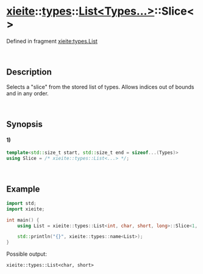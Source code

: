 # [xieite](../../../../../xieite.md)\:\:[types](../../../../../types.md)\:\:[List<Types...>](../../../list.md)\:\:Slice\<\>
Defined in fragment [xieite:types.List](../../../../../../src/types/list.cpp)

&nbsp;

## Description
Selects a "slice" from the stored list of types. Allows indices out of bounds and in any order.

&nbsp;

## Synopsis
#### 1)
```cpp
template<std::size_t start, std::size_t end = sizeof...(Types)>
using Slice = /* xieite::types::List<...> */;
```

&nbsp;

## Example
```cpp
import std;
import xieite;

int main() {
    using List = xieite::types::List<int, char, short, long>::Slice<1, 3>;

    std::println("{}", xieite::types::name<List>);
}
```
Possible output:
```
xieite::types::List<char, short>
```
